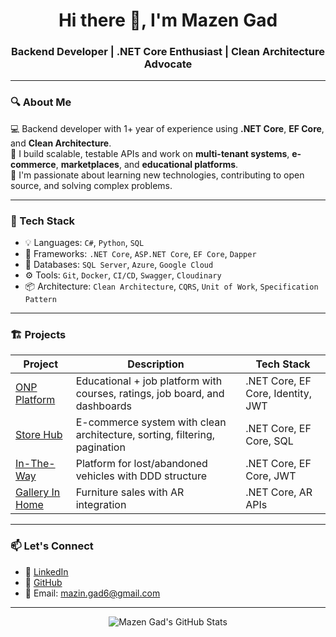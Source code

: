 <h1 align="center">Hi there 👋, I'm Mazen Gad</h1>
<h3 align="center">Backend Developer | .NET Core Enthusiast | Clean Architecture Advocate</h3>

---

### 🔍 About Me

💻 Backend developer with 1+ year of experience using **.NET Core**, **EF Core**, and **Clean Architecture**.  
🚀 I build scalable, testable APIs and work on **multi-tenant systems**, **e-commerce**, **marketplaces**, and **educational platforms**.  
🧠 I'm passionate about learning new technologies, contributing to open source, and solving complex problems.  

---

### 🧰 Tech Stack

- 💡 Languages: `C#`, `Python`, `SQL`
- 🔧 Frameworks: `.NET Core`, `ASP.NET Core`, `EF Core`, `Dapper`
- 💾 Databases: `SQL Server`, `Azure`, `Google Cloud`
- ⚙️ Tools: `Git`, `Docker`, `CI/CD`, `Swagger`, `Cloudinary`
- 📦 Architecture: `Clean Architecture`, `CQRS`, `Unit of Work`, `Specification Pattern`

---

### 🏗️ Projects

| Project | Description | Tech Stack |
|--------|-------------|------------|
| [ONP Platform](https://github.com/MazenGad/ONP) | Educational + job platform with courses, ratings, job board, and dashboards | .NET Core, EF Core, Identity, JWT |
| [Store Hub](https://github.com/MazenGad/StoreHub) | E-commerce system with clean architecture, sorting, filtering, pagination | .NET Core, EF Core, SQL |
| [In-The-Way](https://github.com/MazenGad/In-The-Way) | Platform for lost/abandoned vehicles with DDD structure | .NET Core, EF Core, JWT |
| [Gallery In Home](https://github.com/Ahmedhamza1232001/GalleryInHome-Backend) | Furniture sales with AR integration | .NET Core, AR APIs |

---


### 📫 Let's Connect

- 🔗 [LinkedIn](https://www.linkedin.com/in/mazengad/)
- 🐙 [GitHub](https://github.com/MazenGad)
- 📧 Email: mazin.gad6@gmail.com

---

<!-- Optional: GitHub Stats -->
<p align="center">
  <img src="https://github-readme-stats.vercel.app/api?username=MazenGad&show_icons=true&theme=radical" alt="Mazen Gad's GitHub Stats"/>
</p>
